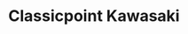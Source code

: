 ---
title: "Classicpoint Kawasaki"
url: /linkenheim-hochstetten/classicpoint-kawasaki/
shop: Motorrad
---